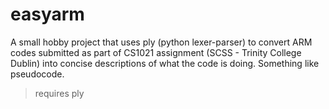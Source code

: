 # easyarm
A small hobby project that uses ply (python lexer-parser) to convert ARM codes
submitted as part of CS1021 assignment (SCSS - Trinity College Dublin) into
concise descriptions of what the code is doing. Something like pseudocode.

> requires ply
